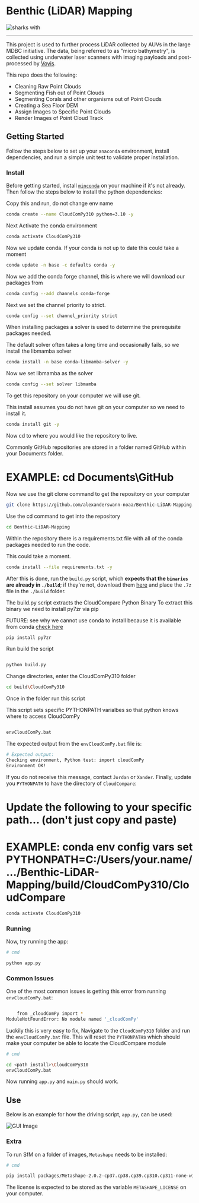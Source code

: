 # Benthic (LiDAR) Mapping

![sharks with](./figures/sharknado.webp)

---

This project is used to further process LiDAR collected by AUVs in the large MDBC initiative. The data, being referred 
to as "micro bathymetry", is collected using underwater laser scanners with imaging payloads and post-processed by 
[Voyis](https://voyis.com/).

This repo does the following:
- Cleaning Raw Point Clouds
- Segmenting Fish out of Point Clouds
- Segmenting Corals and other organisms out of Point Clouds
- Creating a Sea Floor DEM
- Assign Images to Specific Point Clouds
- Render Images of Point Cloud Track

## Getting Started

Follow the steps below to set up your `anaconda` environment, install dependencies, and run a simple unit test to
validate proper installation.

### Install

Before getting started, install [`minconda`](https://docs.anaconda.com/miniconda/) on your machine if it's not already. 
Then follow the steps below to install the python dependencies:


 Copy this and run, do not change env name
```bash
conda create --name CloudComPy310 python=3.10 -y
```

Next Activate the conda environment
```bash
conda activate CloudComPy310
```

Now we update conda. If your conda is not up to date this could take a moment
```bash
conda update -n base -c defaults conda -y
```
Now we add the conda forge channel, this is where we will download our packages from
```bash
conda config --add channels conda-forge
```

Next we set the channel priority to strict.
```bash
conda config --set channel_priority strict
```

When installing packages a solver is used to determine the prerequisite packages needed.

The default solver often takes a long time and occasionally fails, so we install the libmamba solver
```bash
conda install -n base conda-libmamba-solver -y
```

Now we set libmamba as the solver
```bash
conda config --set solver libmamba
```

To get this repository on your computer we will use git.

This install assumes you do not have git on your computer so we need to install it.
```bash
conda install git -y
```

Now cd to where you would like the repository to live.

Commonly GitHub repositories are stored in a folder named GitHub within your Documents folder.


# EXAMPLE: cd Documents\GitHub



Now we use the git clone command to get the repository on your computer
```bash
git clone https://github.com/alexanderswann-noaa/Benthic-LiDAR-Mapping.git
```

Use the cd command to get into the repository
```bash
cd Benthic-LiDAR-Mapping
```

Within the repository there is a requirements.txt file with all of the conda packages needed to run the code.

This could take a moment.
```bash
conda install --file requirements.txt -y
```

After this is done, run the `build.py` script, which **expects that the `binaries` are already in `./build`**; if 
they're not, download them [here](https://www.simulation.openfields.fr/index.php/cloudcompy-downloads/3-cloudcompy-binaries/5-windows-cloudcompy-binaries/106-cloudcompy310-20240613) and place the `.7z` file in the `./build` folder.


The build.py script extracts the CloudCompare Python Binary
To extract this binary we need to install py7zr via pip

FUTURE: see why we cannot use conda to install because it is available from conda [check here](https://github.com/miurahr/py7zr)
```bash
pip install py7zr
```
Run build the script
```bash

python build.py
```
Change directories, enter the CloudComPy310 folder
```bash 
cd build\CloudComPy310
```
Once in the folder run this script

This script sets specific PYTHONPATH varialbes so that python knows where to access CloudComPy
```bash

envCloudComPy.bat
```

The expected output from the `envCloudComPy.bat` file is:
```bash
# Expected output:
Checking environment, Python test: import cloudComPy
Environment OK!
```

If you do not receive this message, contact `Jordan` or `Xander`. Finally, update you `PYTHONPATH` to have the directory 
of `CloudCompare`:


# Update the following to your specific path... (don't just copy and paste)
# EXAMPLE: conda env config vars set PYTHONPATH=C:/Users/your.name/.../Benthic-LiDAR-Mapping/build/CloudComPy310/CloudCompare

```bash
conda activate CloudComPy310
```

### Running

Now, try running the app:

```bash
# cmd

python app.py
```

### Common Issues

One of the most common issues is getting this error from running `envCloudComPy.bat`:

```bash

    from _cloudComPy import *
ModuleNotFoundError: No module named '_cloudComPy'
```

Luckily this is very easy to fix, Navigate to the `CloudComPy310` folder and run the `envCloudComPy.bat` file. This will 
reset the `PYTHONPATH`s which should make your computer be able to locate the CloudCompare module

```bash
# cmd

cd <path install>\CloudComPy310
envCloudComPy.bat
```
Now running `app.py` and `main.py` should work.

## Use

Below is an example for how the driving script, `app.py`, can be used:

![GUI Image](./figures/gui_pic.PNG)

### Extra

To run SfM on a folder of images, `Metashape` needs to be installed:

```bash
# cmd

pip install packages/Metashape-2.0.2-cp37.cp38.cp39.cp310.cp311-none-win_amd64.whl
```

The license is expected to be stored as the variable `METASHAPE_LICENSE` on your computer.
